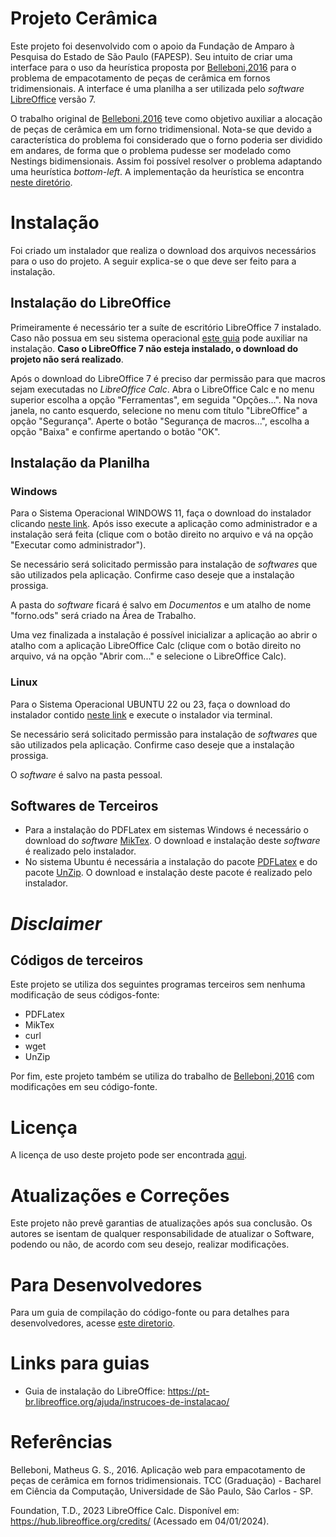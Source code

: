 # Projeto Cerâmica

Este projeto foi desenvolvido com o apoio da Fundação de Amparo à Pesquisa do Estado de São Paulo (FAPESP). Seu intuito de criar uma interface para o uso da heurística proposta por [Belleboni,2016](#1) para o problema de empacotamento de peças de cerâmica em fornos tridimensionais. A interface é uma planilha a ser utilizada pelo *software* [LibreOffice](#2) versão 7.

O trabalho original de [Belleboni,2016](#1) teve como objetivo auxiliar a alocação de peças de cerâmica em um forno tridimensional. Nota-se que devido a característica do problema foi considerado que o forno poderia ser dividido em andares, de forma que o problema pudesse ser modelado como Nestings bidimensionais. Assim foi possível resolver o problema adaptando uma heurística *bottom-left*. A implementação da heurística se encontra [neste diretório](solver/bottom-left-heuristic-master/).


# Instalação

Foi criado um instalador que realiza o download dos arquivos necessários para o uso do projeto. A seguir explica-se o que deve ser feito para a instalação.

## Instalação do LibreOffice

Primeiramente é necessário ter a suíte de escritório LibreOffice 7 instalado. Caso não possua em seu sistema operacional [este guia](https://pt-br.libreoffice.org/ajuda/instrucoes-de-instalacao/) pode auxiliar na instalação. **Caso o LibreOffice 7 não esteja instalado, o download do projeto não será realizado**.

Após o download do LibreOffice 7 é preciso dar permissão para que macros sejam executadas no *LibreOffice Calc*.  Abra o LibreOffice Calc e no menu superior escolha a opção "Ferramentas", em seguida "Opções...". Na nova janela, no canto esquerdo, selecione no menu com título "LibreOffice" a opção "Segurança". Aperte o botão "Segurança de macros...", escolha a opção "Baixa" e confirme apertando o botão "OK".


## Instalação da Planilha

### Windows

Para o Sistema Operacional WINDOWS 11, faça o download do instalador clicando <a id="raw-url" href="https://raw.githubusercontent.com/thuzax/Projeto-Ceramica-Dev/main/instalador/instalador_win/INSTALDOR_WINDOWS_11.exe">neste link</a>. Após isso execute a aplicação como administrador e a instalação será feita (clique com o botão direito no arquivo e vá na opção "Executar como administrador").

Se necessário será solicitado permissão para instalação de *softwares* que são utilizados pela aplicação. Confirme caso deseje que a instalação prossiga.

A pasta do *software* ficará é salvo em *Documentos* e um atalho de nome "forno.ods" será criado na Área de Trabalho.

Uma vez finalizada a instalação é possível inicializar a aplicação ao abrir o atalho com a aplicação LibreOffice Calc (clique com o botão direito no arquivo, vá na opção "Abrir com..." e selecione o LibreOffice Calc).


### Linux

Para o Sistema Operacional UBUNTU 22 ou 23, faça o download do instalador contido  <a id="raw-url" href="https://raw.githubusercontent.com/thuzax/Projeto-Ceramica-Dev/main/instalador/instalador_ubuntu/INSTALADOR_UBUNTU_22">neste link</a> e execute o instalador via terminal.

Se necessário será solicitado permissão para instalação de *softwares* que são utilizados pela aplicação. Confirme caso deseje que a instalação prossiga.

O *software* é salvo na pasta pessoal.


## Softwares de Terceiros
- Para a instalação do PDFLatex em sistemas Windows é necessário o download do *software* [MikTex](https://miktex.org/). O download e instalação deste *software* é realizado pelo instalador.
- No sistema Ubuntu é necessária a instalação do pacote [PDFLatex](https://linux.die.net/man/1/pdflatex) e do pacote [UnZip](https://infozip.sourceforge.net/UnZip.html). O download e instalação deste pacote é realizado pelo instalador.


# *Disclaimer*

## Códigos de terceiros

Este projeto se utiliza dos seguintes programas terceiros sem nenhuma modificação de seus códigos-fonte:

- PDFLatex
- MikTex
- curl
- wget
- UnZip

Por fim, este projeto também se utiliza do trabalho de [Belleboni,2016](#1) com modificações em seu código-fonte.

# Licença

A licença de uso deste projeto pode ser encontrada [aqui](LICENSE).

# Atualizações e Correções

Este projeto não prevê garantias de atualizações após sua conclusão. Os autores se isentam de qualquer responsabilidade de atualizar o Software, podendo ou não, de acordo com seu desejo, realizar modificações.


# Para Desenvolvedores

Para um guia de compilação do código-fonte ou para detalhes para desenvolvedores, acesse [este diretorio](https://github.com/thuzax/Projeto-Ceramica-Dev/blob/main/docs/).


# Links para guias

- Guia de instalação do LibreOffice: https://pt-br.libreoffice.org/ajuda/instrucoes-de-instalacao/

# Referências

<a id="1">Belleboni, Matheus G. S., 2016. </a> Aplicação web para empacotamento de peças de cerâmica em fornos tridimensionais. TCC (Graduação) - Bacharel em Ciência da Computação, Universidade de São Paulo, São Carlos - SP.

<a id="2">Foundation, T.D., 2023</a> LibreOffice Calc. Disponível em: https://hub.libreoffice.org/credits/ (Acessado em 04/01/2024).
